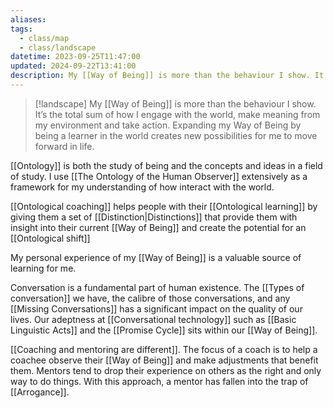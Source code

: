 ```yaml
---
aliases: 
tags:
  - class/map
  - class/landscape
datetime: 2023-09-25T11:47:00
updated: 2024-09-22T13:41:00
description: My [[Way of Being]] is more than the behaviour I show. It’s the total sum of how I engage with the world, make meaning from my environment and take action. Expanding my Way of Being by being a learner in the world creates new possibilities for me to move forward in life.
---
```

> [!landscape] My [[Way of Being]] is more than the behaviour I show. It’s the total sum of how I engage with the world, make meaning from my environment and take action. Expanding my Way of Being by being a learner in the world creates new possibilities for me to move forward in life.

[[Ontology]] is both the study of being and the concepts and ideas in a field of study. I use [[The Ontology of the Human Observer]] extensively as a framework for my understanding of how interact with the world.

[[Ontological coaching]] helps people with their [[Ontological learning]] by giving them a set of [[Distinction|Distinctions]] that provide them with insight into their current [[Way of Being]] and create the potential for an [[Ontological shift]]

My personal experience of my [[Way of Being]] is a valuable source of learning for me.

Conversation is a fundamental part of human existence. The [[Types of conversation]] we have, the calibre of those conversations, and any [[Missing Conversations]] has a significant impact on the quality of our lives. Our adeptness at [[Conversational technology]] such as [[Basic Linguistic Acts]] and the [[Promise Cycle]] sits within our [[Way of Being]].

[[Coaching and mentoring are different]]. The focus of a coach is to help a coachee observe their [[Way of Being]] and make adjustments that benefit them. Mentors tend to drop their experience on others as the right and only way to do things. With this approach, a mentor has fallen into the trap of [[Arrogance]].